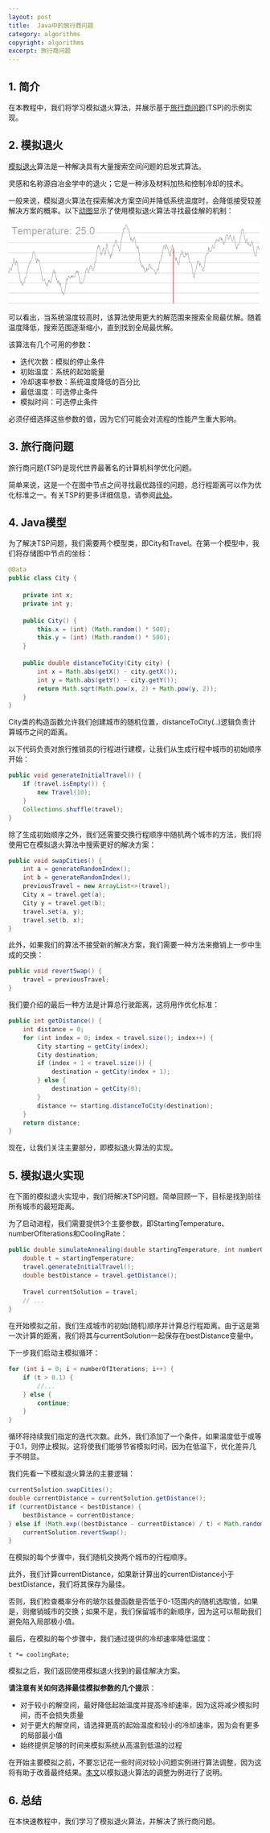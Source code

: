 ```yaml
---
layout: post
title:  Java中的旅行商问题
category: algorithms
copyright: algorithms
excerpt: 旅行商问题
---
```


## 1. 简介

在本教程中，我们将学习模拟退火算法，并展示基于[旅行商问题](https://www.baeldung.com/cs/simulated-annealing)(TSP)的示例实现。

## 2. 模拟退火

[模拟退火](https://www.baeldung.com/cs/simulated-annealing)算法是一种解决具有大量搜索空间问题的启发式算法。

灵感和名称源自冶金学中的退火；它是一种涉及材料加热和控制冷却的技术。

一般来说，模拟退火算法在探索解决方案空间并降低系统温度时，会降低接受较差解决方案的概率。以下[动图](https://commons.wikimedia.org/wiki/File:Hill_Climbing_with_Simulated_Annealing.gif)显示了使用模拟退火算法寻找最佳解的机制：

![](/assets/images/2025/algorithms/javasimulatedannealingfortravelingsalesman01.png)

可以看出，当系统温度较高时，该算法使用更大的解范围来搜索全局最优解。随着温度降低，搜索范围逐渐缩小，直到找到全局最优解。

该算法有几个可用的参数：

- 迭代次数：模拟的停止条件
- 初始温度：系统的起始能量
- 冷却速率参数：系统温度降低的百分比
- 最低温度：可选停止条件
- 模拟时间：可选停止条件

必须仔细选择这些参数的值，因为它们可能会对流程的性能产生重大影响。

## 3. 旅行商问题

旅行商问题(TSP)是现代世界最著名的计算机科学优化问题。

简单来说，这是一个在图中节点之间寻找最优路径的问题，总行程距离可以作为优化标准之一。有关TSP的更多详细信息，请参阅[此处](https://simple.wikipedia.org/wiki/Travelling_salesman_problem)。

## 4. Java模型

为了解决TSP问题，我们需要两个模型类，即City和Travel。在第一个模型中，我们将存储图中节点的坐标：
```java
@Data
public class City {

    private int x;
    private int y;

    public City() {
        this.x = (int) (Math.random() * 500);
        this.y = (int) (Math.random() * 500);
    }

    public double distanceToCity(City city) {
        int x = Math.abs(getX() - city.getX());
        int y = Math.abs(getY() - city.getY());
        return Math.sqrt(Math.pow(x, 2) + Math.pow(y, 2));
    }
}
```

City类的构造函数允许我们创建城市的随机位置，distanceToCity(..)逻辑负责计算城市之间的距离。

以下代码负责对旅行推销员的行程进行建模，让我们从生成行程中城市的初始顺序开始：
```java
public void generateInitialTravel() {
    if (travel.isEmpty()) {
        new Travel(10);
    }
    Collections.shuffle(travel);
}
```

除了生成初始顺序之外，我们还需要交换行程顺序中随机两个城市的方法，我们将使用它在模拟退火算法中搜索更好的解决方案：
```java
public void swapCities() {
    int a = generateRandomIndex();
    int b = generateRandomIndex();
    previousTravel = new ArrayList<>(travel);
    City x = travel.get(a);
    City y = travel.get(b);
    travel.set(a, y);
    travel.set(b, x);
}
```

此外，如果我们的算法不接受新的解决方案，我们需要一种方法来撤销上一步中生成的交换：
```java
public void revertSwap() {
    travel = previousTravel;
}
```

我们要介绍的最后一种方法是计算总行驶距离，这将用作优化标准：
```java
public int getDistance() {
    int distance = 0;
    for (int index = 0; index < travel.size(); index++) {
        City starting = getCity(index);
        City destination;
        if (index + 1 < travel.size()) {
            destination = getCity(index + 1);
        } else {
            destination = getCity(0);
        }
        distance += starting.distanceToCity(destination);
    }
    return distance;
}
```

现在，让我们关注主要部分，即模拟退火算法的实现。

## 5. 模拟退火实现

在下面的模拟退火实现中，我们将解决TSP问题。简单回顾一下，目标是找到前往所有城市的最短距离。

为了启动进程，我们需要提供3个主要参数，即StartingTemperature、numberOfIterations和CoolingRate：
```java
public double simulateAnnealing(double startingTemperature, int numberOfIterations, double coolingRate) {
    double t = startingTemperature;
    travel.generateInitialTravel();
    double bestDistance = travel.getDistance();

    Travel currentSolution = travel;
    // ...
}
```

在开始模拟之前，我们生成城市的初始(随机)顺序并计算总行程距离。由于这是第一次计算的距离，我们将其与currentSolution一起保存在bestDistance变量中。

下一步我们启动主模拟循环：
```java
for (int i = 0; i < numberOfIterations; i++) {
    if (t > 0.1) {
        //...
    } else {
        continue;
    }
}
```

循环将持续我们指定的迭代次数。此外，我们添加了一个条件，如果温度低于或等于0.1，则停止模拟。这将使我们能够节省模拟时间，因为在低温下，优化差异几乎不明显。

我们先看一下模拟退火算法的主要逻辑：
```java
currentSolution.swapCities();
double currentDistance = currentSolution.getDistance();
if (currentDistance < bestDistance) {
    bestDistance = currentDistance;
} else if (Math.exp((bestDistance - currentDistance) / t) < Math.random()) {
    currentSolution.revertSwap();
}
```

在模拟的每个步骤中，我们随机交换两个城市的行程顺序。

此外，我们计算currentDistance，如果新计算出的currentDistance小于bestDistance，我们将其保存为最佳。

否则，我们检查概率分布的玻尔兹曼函数是否低于0-1范围内的随机选取值，如果是，则撤销城市的交换；如果不是，我们保留城市的新顺序，因为这可以帮助我们避免陷入局部极小值。

最后，在模拟的每个步骤中，我们通过提供的冷却速率降低温度：
```text
t *= coolingRate;
```

模拟之后，我们返回使用模拟退火找到的最佳解决方案。

**请注意有关如何选择最佳模拟参数的几个提示**：

- 对于较小的解空间，最好降低起始温度并提高冷却速率，因为这将减少模拟时间，而不会损失质量
- 对于更大的解空间，请选择更高的起始温度和较小的冷却速率，因为会有更多的局部最小值
- 始终提供足够的时间来模拟系统从高温到低温的过程

在开始主要模拟之前，不要忘记花一些时间对较小问题实例进行算法调整，因为这将有助于改善最终结果。[本文](https://www.researchgate.net/publication/269268529_Simulated_Annealing_algorithm_for_optimization_of_elastic_optical_networks_with_unicast_and_anycast_traffic)以模拟退火算法的调整为例进行了说明。

## 6. 总结

在本快速教程中，我们学习了模拟退火算法，并解决了旅行商问题。